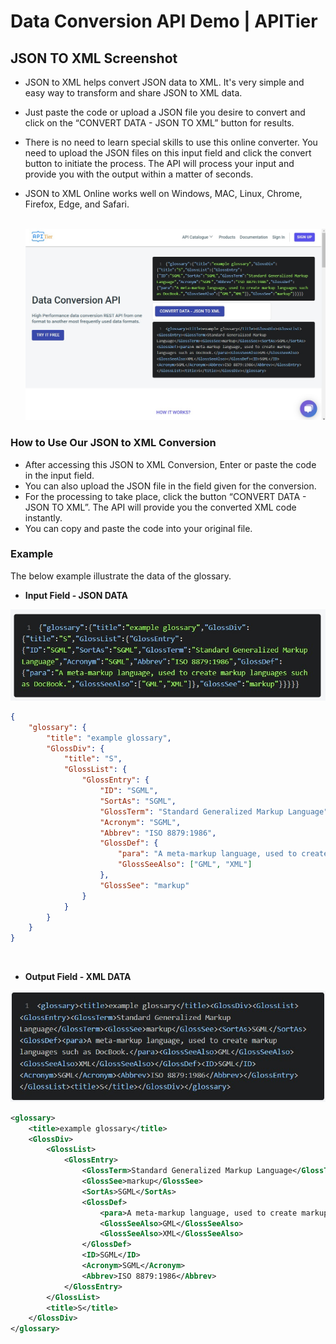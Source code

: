 # Data Conversion API Demo | APITier

## JSON TO XML Screenshot 

* JSON to XML helps convert JSON data to XML. It's very simple and easy way to transform and share JSON to XML data.
* Just paste the code or upload a JSON file you desire to convert and click on the “CONVERT DATA - JSON TO XML” button for results.
* There is no need to learn special skills to use this online converter. You need to upload the JSON files on this input field and click the convert button to initiate the process. The API will process your input and provide you with the output within a matter of seconds. 
* JSON to XML Online works well on Windows, MAC, Linux, Chrome, Firefox, Edge, and Safari. <br /><br />

  <img src="img/jsontoxml.jpg" />

### How to Use Our JSON to XML Conversion

* After accessing this JSON to XML Conversion, Enter or paste the code in the input field.
* You can also upload the JSON file in the field given for the conversion.
* For the processing to take place, click the button “CONVERT DATA - JSON TO XML”. The API will provide you the converted XML code instantly.
* You can copy and paste the code into your original file. 

### Example
The below example illustrate the data of the glossary.

* **Input Field - JSON DATA**

<img src="img/JSON DATA.jpg" />

```json title="Example"
{
    "glossary": {
        "title": "example glossary",
		"GlossDiv": {
            "title": "S",
			"GlossList": {
                "GlossEntry": {
                    "ID": "SGML",
					"SortAs": "SGML",
					"GlossTerm": "Standard Generalized Markup Language",
					"Acronym": "SGML",
					"Abbrev": "ISO 8879:1986",
					"GlossDef": {
                        "para": "A meta-markup language, used to create markup languages such as DocBook.",
						"GlossSeeAlso": ["GML", "XML"]
                    },
					"GlossSee": "markup"
                }
            }
        }
    }
}

```
<br />

* **Output Field - XML DATA**

<img src="img/XML DATA.jpg" />

```xml title="Example "
<glossary>
    <title>example glossary</title>
    <GlossDiv>
        <GlossList>
            <GlossEntry>
                <GlossTerm>Standard Generalized Markup Language</GlossTerm>
                <GlossSee>markup</GlossSee>
                <SortAs>SGML</SortAs>
                <GlossDef>
                    <para>A meta-markup language, used to create markup languages such as DocBook.</para>
                    <GlossSeeAlso>GML</GlossSeeAlso>
                    <GlossSeeAlso>XML</GlossSeeAlso>
                </GlossDef>
                <ID>SGML</ID>
                <Acronym>SGML</Acronym>
                <Abbrev>ISO 8879:1986</Abbrev>
            </GlossEntry>
        </GlossList>
        <title>S</title>
    </GlossDiv>
</glossary>
```